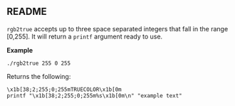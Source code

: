 README
--

`rgb2true` accepts up to three space separated integers that fall in the range [0,255]. It will return a `printf` argument ready to use.


__Example__

``` shell
./rgb2true 255 0 255
```

Returns the following:
``` shell
\x1b[38;2;255;0;255mTRUECOLOR\x1b[0m
printf "\x1b[38;2;255;0;255m%s\x1b[0m\n" "example text"
```




